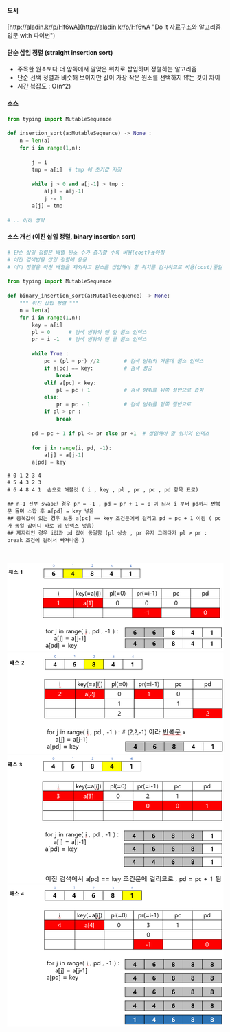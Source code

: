 #### 도서

[http://aladin.kr/p/Hf6wA](http://aladin.kr/p/Hf6wA "Do it 자료구조와 알고리즘 입문 with 파이썬")

#### 단순 삽입 정렬 (straight insertion sort)
- 주목한 원소보다 더 앞쪽에서 알맞은 위치로 삽입하며 정렬하는 알고리즘 
- 단순 선택 정렬과 비슷해 보이지만 값이 가장 작은 원소를 선택하지 않는 것이 차이 
- 시간 복잡도 : O(n^2)
  
#### 소스
```python 
from typing import MutableSequence 

def insertion_sort(a:MutableSequence) -> None :
    n = len(a)
    for i in range(1,n):
      
        j = i 
        tmp = a[i]  # tmp 에 초기값 저장 

        while j > 0 and a[j-1] > tmp : 
            a[j] = a[j-1]
            j -= 1 
        a[j] = tmp 

# .. 이하 생략 
```

#### 소스 개선 (이진 삽입 정렬, binary insertion sort)
```python
# 단순 삽입 정렬은 배열 원소 수가 증가할 수록 비용(cost)높아짐
# 이진 검색법을 삽입 정렬에 응용  
# 이미 정렬을 마친 배열을 제외하고 원소를 삽입해야 할 위치를 검사하므로 비용(cost)줄일 수 있음 

from typing import MutableSequence 

def binary_insertion_sort(a:MutableSequence) -> None:
    """ 이진 삽입 정렬 """
    n = len(a)
    for i in range(1,n):
        key = a[i]
        pl = 0      # 검색 범위의 맨 앞 원소 인덱스
        pr = i -1   # 검색 범위의 맨 끝 원소 인덱스 

        while True :
            pc = (pl + pr) //2        # 검색 범위의 가운데 원소 인덱스 
            if a[pc] == key:          # 검색 성공 
                break 
            elif a[pc] < key:
                pl = pc + 1           # 검색 범위를 뒤쪽 절반으로 좁힘
            else:
                pr = pc - 1           # 검색 범위를 앞쪽 절반으로 
            if pl > pr : 
                break 

        pd = pc + 1 if pl <= pr else pr +1  # 삽입해야 할 위치의 인덱스 

        for j in range(i, pd, -1):
            a[j] = a[j-1]
        a[pd] = key 

```

```
# 0 1 2 3 4
# 5 4 3 2 3 
# 6 4 8 4 1  손으로 해볼것 ( i , key , pl , pr , pc , pd 항목 표로)

## n-1 전부 swap인 경우 pr = -1 , pd = pr + 1 = 0 이 되서 i 부터 pd까지 반복문 돌며 스왑 후 a[pd] = key 넣음
## 중복값이 있는 경우 보통 a[pc] == key 조건문에서 걸리고 pd = pc + 1 이됨 ( pc 가 동일 값이니 바로 뒤 인덱스 넣음)
## 제자리인 경우 i값과 pd 값이 동일함 (pl 상승 , pr 유지 그러다가 pl > pr : break 조건에 걸려서 빠져나옴 )
```
<br/>

![Alt text](/images/sort/이진삽입정렬1.png) 
<br/>
![Alt text](/images/sort/이진삽입정렬2.png) 
<br/>
![Alt text](/images/sort/이진삽입정렬3.png) 
<br/>
![Alt text](/images/sort/이진삽입정렬4.png) 

